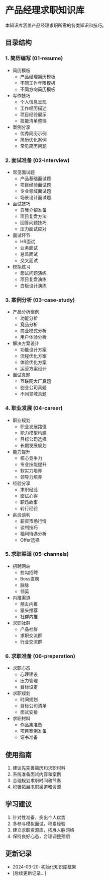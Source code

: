 # 产品经理求职知识库

本知识库涵盖产品经理求职所需的各类知识和技巧。

## 目录结构

### 1. 简历编写 (01-resume)
- 简历模板
  - 产品经理简历模板
  - 不同工作年限模板
  - 不同方向简历模板
- 写作技巧
  - 个人信息呈现
  - 工作经历描述
  - 项目经验展示
  - 技能清单整理
- 案例分享
  - 优秀简历示例
  - 简历优化案例
  - 常见简历问题

### 2. 面试准备 (02-interview)
- 常见面试题
  - 产品基础面试题
  - 项目经验面试题
  - 专业领域面试题
  - 场景设计面试题
- 面试技巧
  - 自我介绍准备
  - 项目复盘方法
  - 回答问题技巧
  - 压力面试应对
- 面试环节
  - HR面试
  - 业务面试
  - 总监面试
  - 交叉面试
- 模拟练习
  - 面试问题演练
  - 项目复盘演练
  - 白板设计演练

### 3. 案例分析 (03-case-study)
- 产品分析案例
  - 功能分析
  - 竞品分析
  - 商业模式分析
  - 用户体验分析
- 解决方案设计
  - 功能设计方案
  - 流程优化方案
  - 体验优化方案
  - 运营方案设计
- 面试真题
  - 互联网大厂真题
  - 创业公司真题
  - 不同领域真题

### 4. 职业发展 (04-career)
- 职业规划
  - 职业发展路径
  - 能力模型构建
  - 目标公司选择
  - 长期发展规划
- 能力提升
  - 核心竞争力
  - 专业技能提升
  - 软实力培养
  - 领导力培养
- 经验分享
  - 求职经验
  - 面试心得
  - 职场故事
  - 转行经验
- 薪资谈判
  - 薪资市场行情
  - 谈判技巧
  - 福利待遇分析
  - Offer选择

### 5. 求职渠道 (05-channels)
- 招聘网站
  - 拉勾招聘
  - Boss直聘
  - 脉脉
  - 领英
- 内推渠道
  - 朋友内推
  - 猎头推荐
  - 社群内推
- 求职社群
  - 产品社群
  - 求职交流群
  - 行业交流群

### 6. 求职准备 (06-preparation)
- 求职心态
  - 心理建设
  - 压力管理
  - 目标设定
- 求职规划
  - 时间规划
  - 目标公司清单
  - 面试安排
- 求职材料
  - 作品集准备
  - 项目案例准备
  - 证书准备

## 使用指南

1. 建议先完善简历和求职材料
2. 系统准备面试内容和案例
3. 合理规划求职时间和节奏
4. 积极拓展求职渠道和资源

## 学习建议

1. 针对性准备，突出个人优势
2. 多参与模拟面试，积累经验
3. 建立求职资源库，拓展人脉网络
4. 保持良好心态，合理调整预期

## 更新记录

- 2024-03-20: 初始化知识库框架
- [后续更新记录...] 